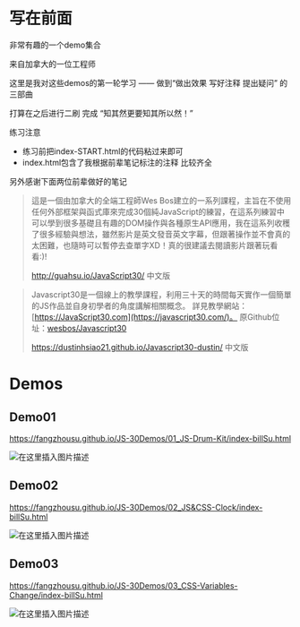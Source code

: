 # 写在前面

非常有趣的一个demo集合

来自加拿大的一位工程师

这里是我对这些demos的第一轮学习 —— 做到“做出效果 写好注释 提出疑问” 的三部曲

打算在之后进行二刷 完成 “知其然更要知其所以然！”



练习注意

- 练习前把index-START.html的代码粘过来即可 
- index.html包含了我根据前辈笔记标注的注释 比较齐全



另外感谢下面两位前辈做好的笔记 



> 這是一個由加拿大的全端工程師Wes Bos建立的一系列課程，主旨在不使用任何外部框架與函式庫來完成30個純JavaScript的練習，在這系列練習中可以學到很多基礎且有趣的DOM操作與各種原生API應用，我在這系列收穫了很多經驗與想法，雖然影片是英文發音英文字幕，但跟著操作並不會真的太困難，也隨時可以暫停去查單字XD！真的很建議去閱讀影片跟著玩看看:)!
>
> http://guahsu.io/JavaScript30/ 中文版



> Javascript30是一個線上的教學課程，利用三十天的時間每天實作一個簡單的JS作品並自身初學者的角度講解相關概念。 詳見教學網站：[https://JavaScript30.com](https://javascript30.com/)。 原Github位址：[wesbos/Javascript30](https://github.com/wesbos/JavaScript30)
>
> https://dustinhsiao21.github.io/Javascript30-dustin/ 中文版



# Demos

## Demo01

https://fangzhousu.github.io/JS-30Demos/01_JS-Drum-Kit/index-billSu.html

![在这里插入图片描述](https://img-blog.csdnimg.cn/92a51e30269c400f9cf5a96bf9685a4f.png?x-oss-process=image/watermark,type_ZHJvaWRzYW5zZmFsbGJhY2s,shadow_50,text_Q1NETiBA5pWy5Luj56CB55qE5bCP5o-Q55C05omL,size_20,color_FFFFFF,t_70,g_se,x_16)

## Demo02

https://fangzhousu.github.io/JS-30Demos/02_JS&CSS-Clock/index-billSu.html

![在这里插入图片描述](https://img-blog.csdnimg.cn/36359d07c3db472b99bf143e17d3d041.png?x-oss-process=image/watermark,type_ZHJvaWRzYW5zZmFsbGJhY2s,shadow_50,text_Q1NETiBA5pWy5Luj56CB55qE5bCP5o-Q55C05omL,size_20,color_FFFFFF,t_70,g_se,x_16)

## Demo03

https://fangzhousu.github.io/JS-30Demos/03_CSS-Variables-Change/index-billSu.html

![在这里插入图片描述](https://img-blog.csdnimg.cn/116c73d90dfe4623bbd1b2acba34d1b5.png)
